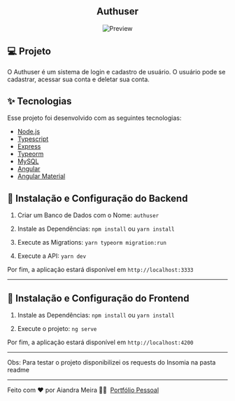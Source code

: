 <div align="center">
	<h2>Authuser</h2>
</div>

<p align="center">
    <img alt="Preview" src="readme/authuser.gif">
</p>

## 💻 Projeto

O Authuser é um sistema de login e cadastro de usuário. O usuário pode se cadastrar, acessar sua conta e deletar sua conta.

## ✨ Tecnologias

Esse projeto foi desenvolvido com as seguintes tecnologias:

-   [Node.js](https://nodejs.org/en/)
-   [Typescript](https://www.typescriptlang.org/)
-   [Express](https://expressjs.com/pt-br/)
-   [Typeorm](https://typeorm.io/)
-   [MySQL](https://www.mysql.com/)
-   [Angular](https://angular.io/)
-   [Angular Material](https://material.angular.io/)

## 🚀 Instalação e Configuração do <b>Backend</b>

1. Criar um Banco de Dados com o Nome: `authuser`

2. Instale as Dependências: `npm install` ou `yarn install`

3. Execute as Migrations: `yarn typeorm migration:run`

4. Execute a API: `yarn dev`

Por fim, a aplicação estará disponível em `http://localhost:3333`

---

## 🚀 Instalação e Configuração do <b>Frontend</b>

1. Instale as Dependências: `npm install` ou `yarn install`

2. Execute o projeto: `ng serve`

Por fim, a aplicação estará disponível em `http://localhost:4200`

---

Obs: Para testar o projeto disponibilizei os requests do Insomia na pasta readme

---

Feito com ❤ por Aiandra Meira 👋🏻 &nbsp;[Portfólio Pessoal](http://www.aiandralves.com/)
